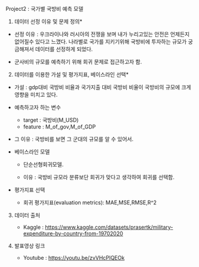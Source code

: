 Project2 : 국가별 국방비 예측 모델

1.   데이터 선정 이유 및 문제 정의*
   -   선정 이유 : 우크라이나와 러시아의 전쟁을 보며 내가 누리고있는 안전은 언제든지 없어질수 있다고 느꼈다. 나라별로 국가를 지키기위해 국방비에 투자하는 규모가 궁금해져서 데이터를 선정하게 되었다.

   -   군사비의 규모를 예측하기 위해 회귀 문제로 접근하고자 함.

2. 데이터를 이용한 가설 및 평가지표, 베이스라인 선택*  
  - 가설 : gdp대비 국방비 비율과 국가지출 대비 국방비 비율이 국방비의 규모에 크게 영향을 미치고 있다.

  - 예측하고자 하는 변수

    - target : 국방비(M_USD)
    - feature : M_of_gov,M_of_GDP

  - 그 이유 : 국방비를 보면 그 군대의 규모를 알 수 있어서.

  - 베이스라인 모델

    - 단순선형회귀모델.

    - 이유 : 국방비 규모라 분류보단 회귀가 맞다고 생각하여 회귀를 선택함.


  - 평가지표 선택

    - 회귀 평가지표(evaluation metrics): MAE,MSE,RMSE,R^2

3. 데이터 출처

    - Kaggle : https://www.kaggle.com/datasets/prasertk/military-expenditure-by-country-from-19702020  

4. 발표영상 링크

      - Youtube : https://youtu.be/zvVHcPlQEOk
